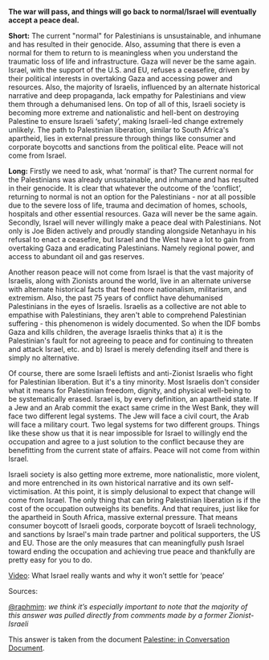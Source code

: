 **The war will pass, and things will go back to normal/Israel will eventually accept a peace deal.**

**Short:** The current "normal" for Palestinians is unsustainable, and inhumane and has resulted in their genocide. Also, assuming that there is even a normal for them to return to is meaningless when you understand the traumatic loss of life and infrastructure. Gaza will never be the same again. Israel, with the support of the U.S. and EU, refuses a ceasefire, driven by their political interests in overtaking Gaza and accessing power and resources. Also, the majority of Israelis, influenced by an alternate historical narrative and deep propaganda, lack empathy for Palestinians and view them through a dehumanised lens. On top of all of this, Israeli society is becoming more extreme and nationalistic and hell-bent on destroying Palestine to ensure Israeli ‘safety’, making Israeli-led change extremely unlikely. The path to Palestinian liberation, similar to South Africa's apartheid, lies in external pressure through things like consumer and corporate boycotts and sanctions from the political elite. Peace will not come from Israel.

**Long:** Firstly we need to ask, what ‘normal’ is that? The current normal for the Palestinians was already unsustainable, and inhumane and has resulted in their genocide. It is clear that whatever the outcome of the ‘conflict’, returning to normal is not an option for the Palestinians - nor at all possible due to the severe loss of life, trauma and decimation of homes, schools, hospitals and other essential resources. Gaza will never be the same again. Secondly, Israel will never willingly make a peace deal with Palestinians. Not only is Joe Biden actively and proudly standing alongside Netanhayu in his refusal to enact a ceasefire, but Israel and the West have a lot to gain from overtaking Gaza and eradicating Palestinians. Namely regional power, and access to abundant oil and gas reserves. 

Another reason peace will not come from Israel is that the vast majority of Israelis, along with Zionists around the world, live in an alternate universe with alternate historical facts that feed more nationalism, militarism, and extremism. Also, the past 75 years of conflict have dehumanised Palestinians in the eyes of Israelis. Israelis as a collective are not able to empathise with Palestinians, they aren't able to comprehend Palestinian suffering - this phenomenon is widely documented. So when the IDF bombs Gaza and kills children, the average Israelis thinks that a) it is the Palestinian's fault for not agreeing to peace and for continuing to threaten and attack Israel, etc. and b) Israel is merely defending itself and there is simply no alternative.

Of course, there are some Israeli leftists and anti-Zionist Israelis who fight for Palestinian liberation. But it's a tiny minority. Most Israelis don't consider what it means for Palestinian freedom, dignity, and physical well-being to be systematically erased. Israel is, by every definition, an apartheid state. If a Jew and an Arab commit the exact same crime in the West Bank, they will face two different legal systems. The Jew will face a civil court, the Arab will face a military court. Two legal systems for two different groups. Things like these show us that it is near impossible for Israel to willingly end the occupation and agree to a just solution to the conflict because they are benefitting from the current state of affairs. Peace will not come from within Israel.

Israeli society is also getting more extreme, more nationalistic, more violent, and more entrenched in its
own historical narrative and its own self-victimisation. At this point, it is simply delusional to expect that change will come from Israel. The only thing that can bring Palestinian liberation is if the cost of the occupation outweighs its benefits. And that requires, just like for the apartheid in South Africa, massive external pressure. That means consumer boycott of Israeli goods, corporate boycott of Israeli technology, and sanctions by Israel's main trade partner and political supporters, the US and EU. Those are the only measures that can meaningfully push Israel toward ending the occupation and achieving true peace and thankfully are pretty easy for you to do.

[Video](https://www.instagram.com/p/Cy6GVHfuj_R/): What Israel really wants and why it won’t settle for ‘peace’ 

Sources:

[@raphmim](https://www.instagram.com/nouraerakat/): *we think it’s especially important to note that the majority of this answer was pulled directly from comments made by a former Zionist-Israeli*

This answer is taken from the document [Palestine: in Conversation Document](https://docs.google.com/document/d/1OVKqgxQDOfFjy5h6KXgbKkHTFRPvRT79LFOcAao-imA/edit?pli=1&fbclid=IwAR31dX1VTjTiQRPBgdu-jeocUOhqXZcPCnsWFthV4VFLhjCya9_A22ZpQEs).
